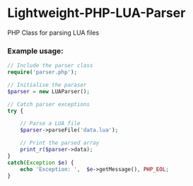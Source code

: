 Lightweight-PHP-LUA-Parser
===================

PHP Class for parsing LUA files

### Example usage: ###

```php
// Include the parser class
require('parser.php');

// Initialise the paraser
$parser = new LUAParser();

// Catch parser exceptions
try {

	// Parse a LUA file
	$parser->parseFile('data.lua');

	// Print the parsed array
	print_r($parser->data);
}
catch(Exception $e) {
    echo 'Exception: ',  $e->getMessage(), PHP_EOL;
}
```

